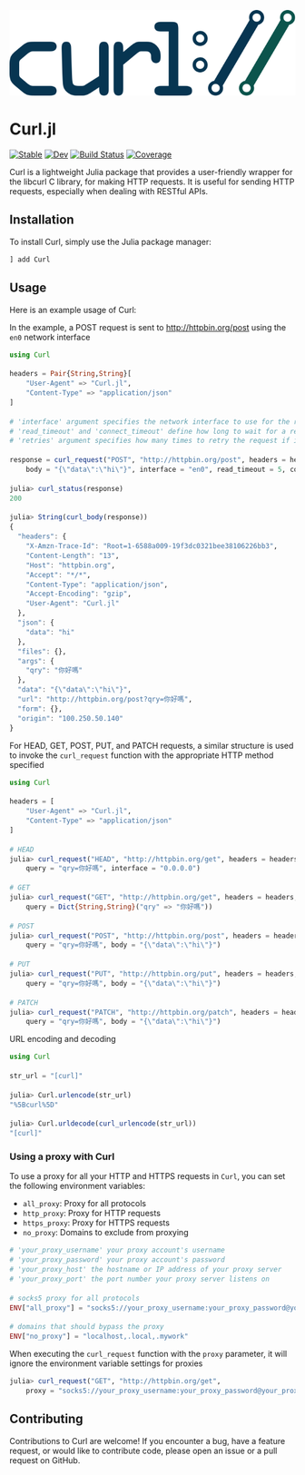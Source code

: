 ![Curl.jl Logo](docs/src/assets/readme_logo.svg)

# Curl.jl

[![Stable](https://img.shields.io/badge/docs-stable-blue.svg)](https://bhftbootcamp.github.io/Curl.jl/stable)
[![Dev](https://img.shields.io/badge/docs-dev-blue.svg)](https://bhftbootcamp.github.io/Curl.jl/dev)
[![Build Status](https://github.com/bhftbootcamp/Curl.jl/actions/workflows/CI.yml/badge.svg?branch=master)](https://github.com/bhftbootcamp/Curl.jl/actions/workflows/CI.yml?query=branch%3Amain)
[![Coverage](https://codecov.io/gh/bhftbootcamp/Curl.jl/branch/master/graph/badge.svg)](https://codecov.io/gh/bhftbootcamp/Curl.jl)

Curl is a lightweight Julia package that provides a user-friendly wrapper for the libcurl C library, for making HTTP requests. It is useful for sending HTTP requests, especially when dealing with RESTful APIs.

## Installation

To install Curl, simply use the Julia package manager:

```julia
] add Curl
```

## Usage

Here is an example usage of Curl:

In the example, a POST request is sent to http://httpbin.org/post using the `en0` network interface

```julia
using Curl

headers = Pair{String,String}[
    "User-Agent" => "Curl.jl",
    "Content-Type" => "application/json"
]

# 'interface' argument specifies the network interface to use for the request
# 'read_timeout' and 'connect_timeout' define how long to wait for a response or connection
# 'retries' argument specifies how many times to retry the request if it fails initially

response = curl_request("POST", "http://httpbin.org/post", headers = headers, query = "qry=你好嗎",
    body = "{\"data\":\"hi\"}", interface = "en0", read_timeout = 5, connect_timeout = 10, retries = 10)

julia> curl_status(response)
200

julia> String(curl_body(response))
{
  "headers": {
    "X-Amzn-Trace-Id": "Root=1-6588a009-19f3dc0321bee38106226bb3",
    "Content-Length": "13",
    "Host": "httpbin.org",
    "Accept": "*/*",
    "Content-Type": "application/json",
    "Accept-Encoding": "gzip",
    "User-Agent": "Curl.jl"
  },
  "json": {
    "data": "hi"
  },
  "files": {},
  "args": {
    "qry": "你好嗎"
  },
  "data": "{\"data\":\"hi\"}",
  "url": "http://httpbin.org/post?qry=你好嗎",
  "form": {},
  "origin": "100.250.50.140"
}
```

For HEAD, GET, POST, PUT, and PATCH requests, a similar structure is used to invoke the `curl_request` function with the appropriate HTTP method specified

```julia
using Curl

headers = [
    "User-Agent" => "Curl.jl",
    "Content-Type" => "application/json"
]

# HEAD
julia> curl_request("HEAD", "http://httpbin.org/get", headers = headers,
    query = "qry=你好嗎", interface = "0.0.0.0")

# GET
julia> curl_request("GET", "http://httpbin.org/get", headers = headers,
    query = Dict{String,String}("qry" => "你好嗎"))

# POST
julia> curl_request("POST", "http://httpbin.org/post", headers = headers,
    query = "qry=你好嗎", body = "{\"data\":\"hi\"}")

# PUT
julia> curl_request("PUT", "http://httpbin.org/put", headers = headers,
    query = "qry=你好嗎", body = "{\"data\":\"hi\"}")

# PATCH
julia> curl_request("PATCH", "http://httpbin.org/patch", headers = headers,
    query = "qry=你好嗎", body = "{\"data\":\"hi\"}")
```

URL encoding and decoding

```julia
using Curl

str_url = "[curl]"

julia> Curl.urlencode(str_url)
"%5Bcurl%5D"

julia> Curl.urldecode(curl_urlencode(str_url))
"[curl]"
```

### Using a proxy with Curl

To use a proxy for all your HTTP and HTTPS requests in `Curl`, you can set the following environment variables:

- `all_proxy`: Proxy for all protocols
- `http_proxy`: Proxy for HTTP requests
- `https_proxy`: Proxy for HTTPS requests
- `no_proxy`: Domains to exclude from proxying

```julia
# 'your_proxy_username' your proxy account's username
# 'your_proxy_password' your proxy account's password
# 'your_proxy_host' the hostname or IP address of your proxy server
# 'your_proxy_port' the port number your proxy server listens on

# socks5 proxy for all protocols
ENV["all_proxy"] = "socks5://your_proxy_username:your_proxy_password@your_proxy_host:your_proxy_port"

# domains that should bypass the proxy
ENV["no_proxy"] = "localhost,.local,.mywork"
```

When executing the `curl_request` function with the `proxy` parameter, it will ignore the environment variable settings for proxies

```julia
julia> curl_request("GET", "http://httpbin.org/get",
    proxy = "socks5://your_proxy_username:your_proxy_password@your_proxy_host:your_proxy_port")
```

## Contributing
Contributions to Curl are welcome! If you encounter a bug, have a feature request, or would like to contribute code, please open an issue or a pull request on GitHub.
